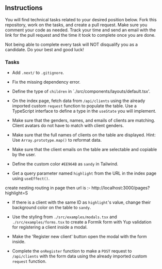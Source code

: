 ## Instructions

You will find technical tasks related to your desired position below.
Fork this repository, work on the tasks, and create a pull request.
Make sure you comment your code as needed.
Track your time and send an email with the link for the pull request and the time it took to complete once you are done.

Not being able to complete every task will NOT disqualify you as a candidate. Do your best and good luck!

### Tasks

-   Add `.next/` to `.gitignore`.

-   Fix the missing dependency error.

-   Define the type of `children` in `./src/components/layouts/default.tsx'.

-   On the index page, fetch data from `/api/clients` using the already imported custom `request` function to populate the table. Use a TypeScript interface to define a type in the `useState` you will implement.

-   Make sure that the genders, names, and emails of clients are matching. Client avatars do not have to match with client genders.

-   Make sure that the full names of clients on the table are displayed. Hint: Use `Array.prototype.map()` to reformat data.

-   Make sure that the client emails on the table are selectable and copiable by the user.

-   Define the custom color `#EE964B` as `sandy` in Tailwind.

-   Get a query parameter named `highlight` from the URL in the index page using `useEffect()`.

create nesting routing in page then url is :- http://localhost:3000/pages?highlight=S

-   If there is a client with the same ID as `highlight`'s value, change their background color on the table to `sandy`.

-   Use the styling from `./src/examples/modals.tsx` and `./src/examples/forms.tsx` to create a Formik form with Yup validation for registering a client inside a modal.

-   Make the 'Register new client' button open the modal with the form inside.

-   Complete the `onRegister` function to make a `POST` request to `/api/clients` with the form data using the already imported custom `request` function.
